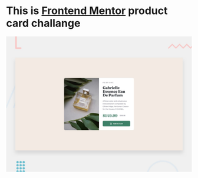 
# This is [Frontend Mentor](https://www.frontendmentor.io) product card challange

![Design preview for the News homepage coding challenge](./design/desktop-preview.jpg)

